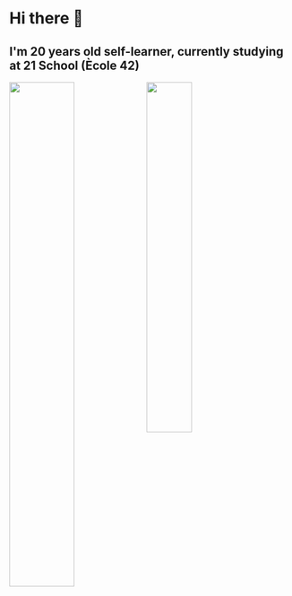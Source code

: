 # Hi there 👋  
## I'm 20 years old self-learner, currently studying at 21 School (Ècole 42)

<!--
**koztimesin/koztimesin** is a ✨ _special_ ✨ repository because its `README.md` (this file) appears on your GitHub profile.

Here are some ideas to get you started:

- 🔭 I’m currently working on ...
- 🌱 I’m currently learning ...
- 👯 I’m looking to collaborate on ...
- 🤔 I’m looking for help with ...
- 💬 Ask me about ...
- 📫 How to reach me: ...
- 😄 Pronouns: ...
- ⚡ Fun fact: ...
-->

<img align = "left" width = "48%" src = "https://github-readme-stats.vercel.app/api?username=koztimesin&show_icons=true&theme=tokyonight" />

<img align = "left" width = "40%" src = "https://github-readme-stats.vercel.app/api/top-langs/?username=koztimesin&layout=compact&theme=tokyonight" />
